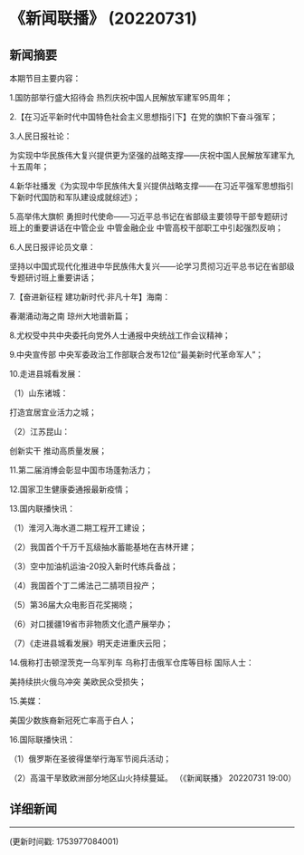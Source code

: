 # 《新闻联播》 (20220731)

## 新闻摘要

本期节目主要内容：


1.国防部举行盛大招待会 热烈庆祝中国人民解放军建军95周年；


2.【在习近平新时代中国特色社会主义思想指引下】在党的旗帜下奋斗强军；


3.人民日报社论：

为实现中华民族伟大复兴提供更为坚强的战略支撑——庆祝中国人民解放军建军九十五周年；


4.新华社播发《为实现中华民族伟大复兴提供战略支撑——在习近平强军思想指引下新时代国防和军队建设成就综述》；


5.高举伟大旗帜 勇担时代使命——习近平总书记在省部级主要领导干部专题研讨班上的重要讲话在中管企业 中管金融企业 中管高校干部职工中引起强烈反响；


6.人民日报评论员文章：

坚持以中国式现代化推进中华民族伟大复兴——论学习贯彻习近平总书记在省部级专题研讨班上重要讲话；


7.【奋进新征程 建功新时代·非凡十年】海南：

春潮涌动海之南 琼州大地谱新篇；


8.尤权受中共中央委托向党外人士通报中央统战工作会议精神；


9.中央宣传部 中央军委政治工作部联合发布12位“最美新时代革命军人”；


10.走进县城看发展：


（1）山东诸城：

打造宜居宜业活力之城；


（2）江苏昆山：

创新实干 推动高质量发展；


11.第二届消博会彰显中国市场蓬勃活力；


12.国家卫生健康委通报最新疫情；


13.国内联播快讯：


（1）淮河入海水道二期工程开工建设；


（2）我国首个千万千瓦级抽水蓄能基地在吉林开建；


（3）空中加油机运油-20投入新时代练兵备战；


（4）我国首个丁二烯法己二腈项目投产；


（5）第36届大众电影百花奖揭晓；


（6）对口援疆19省市非物质文化遗产展举办；


（7）《走进县城看发展》明天走进重庆云阳；


14.俄称打击顿涅茨克一乌军列车 乌称打击俄军仓库等目标 国际人士：

美持续拱火俄乌冲突 美欧民众受损失；


15.美媒：

美国少数族裔新冠死亡率高于白人；


16.国际联播快讯：


（1）俄罗斯在圣彼得堡举行海军节阅兵活动；


（2）高温干旱致欧洲部分地区山火持续蔓延。
（《新闻联播》 20220731 19:00）

## 详细新闻

---

(更新时间戳: 1753977084001)


